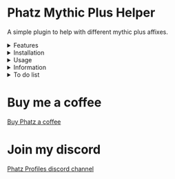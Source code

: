 # Phatz Mythic Plus Helper
A simple plugin to help with different mythic plus affixes.

<details>
<Summary>Features</Summary>
<li>Cast spell on explosives (target). IMPLEMENTED
<li>Cast spell on explosives (mouseover). IMPLEMENTED
<li>Cast spell on Spiteful Shade (target). NOT IMPLEMENTED
<li> Cast spell on Spiteful Shade (mouseover). NOT IMPLEMENTED
</details>

<details>
<Summary>Installation</Summary>
<li>Drop the folder into aimsharp\bin\plugins.
<li>Click "Plugin Manager" in aimsharp window
<li> Select "Phatz Mythic Plus Affix Helper
<li>Click "Done" and then "Load"
<li>Click Configure and go to the correct tab to select spell and set delays.
<li> Go carry your group by killing explosives.
<li>If you are updating you may need to unload the plugin first for aimsharp to refresh it 
<li>Unload plugin --> Start Rotation --> Stop Rotation --> Load Plugin --> Start Rotation
</details>

<details>
<Summary>Usage</summary>
<li>Works best with ranged, spammable spells with no cooldowns that don't interfere with your damage rotation. Moonfire and Frost Shock are perfect spells for this.
<li>If the spell has a 6second cooldown you can (obviously) only kill explosives every 6 seconds, for example.

<li>Recommend using mouseover to control what explosive to kill and not to interfere with your main damage rotation. 
<li>I can not guarantee which spell aimsharp will cast if you directly target the explosive. 
<li>The plugin has logic for casting spell on targeted explosive - but no logic for pausing main rotation, effects uncertain and may vary.
</details>
 
<details>
<Summary>Information</summary>
<li>Lots of help from Aya's kick plugin, thanks to Aya and Snoogen for keeping their plugins opensource.
<li> Myself i mostly play Paladin at the moment so most spells are untested but please give feedback.
<li>I can add any spell on request, just send me the spellname and the range of the spell in my discord server.
</details>

<details>
<Summary>To do list</Summary>
<li>Add support for using more than 1 spell on explosives.
<li>Advanced logic per class instead of working per spell, for example using different spells depending on the range to the explosive for melee classes and use spell B if spell A is on cooldown, etc
<li>Advanced spiteful shade logic.
<li>Other mythic plus features.
 </details>

# Buy me a coffee
[Buy Phatz a coffee](https://www.buymeacoffee.com/xBPGQvDa8c)

# Join my discord
[Phatz Profiles discord channel](https://discord.gg/DaWn95VxPY)
